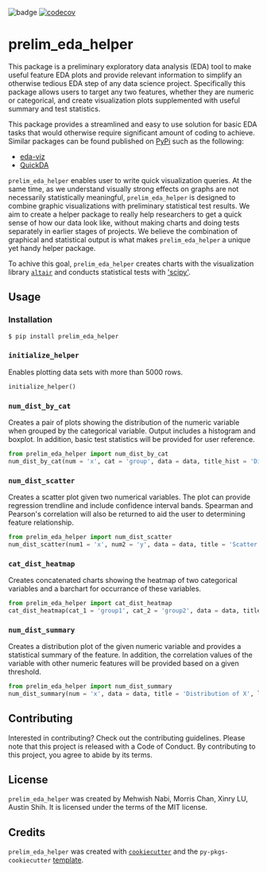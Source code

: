 ![badge](https://github.com/UBC-MDS/prelim_eda_helper/actions/workflows/ci-cd.yml/badge.svg)
[![codecov](https://codecov.io/gh/UBC-MDS/prelim_eda_helper/branch/main/graph/badge.svg?token=lLORi4M0LA)](https://codecov.io/gh/UBC-MDS/prelim_eda_helper)

# prelim_eda_helper

This package is a preliminary exploratory data analysis (EDA) tool to make useful feature EDA plots and provide relevant information to simplify an otherwise tedious EDA step of any data science project. Specifically this package allows users to target any two features, whether they are numeric or categorical, and create visualization plots supplemented with useful summary and test statistics.

This package provides a streamlined and easy to use solution for basic EDA tasks that would otherwise require significant amount of coding to achieve. Similar packages can be found published on [PyPi](https://pypi.org/search/?q=eda&page=1) such as the following:

- [eda-viz](https://github.com/ajaymaity/eda-viz)
- [QuickDA](https://github.com/sid-the-coder/QuickDA)

`prelim_eda_helper` enables user to write quick visualization queries. At the same time, as we understand visually strong effects on graphs are not necessarily statistically meaningful, `prelim_eda_helper` is designed to combine graphic visualizations with preliminary statistical test results. We aim to create a helper package to really help researchers to get a quick sense of how our data look like, without making charts and doing tests separately in earlier stages of projects. We believe the combination of graphical and statistical output is what makes `prelim_eda_helper` a unique yet handy helper package.

To achive this goal, `prelim_eda_helper` creates charts with the visualization library [`altair`](https://altair-viz.github.io/) and conducts statistical tests with ['scipy'](https://scipy.org/).

## Usage

### Installation

```bash
$ pip install prelim_eda_helper
```

### `initialize_helper`

Enables plotting data sets with more than 5000 rows.

```py
initialize_helper()
```

### `num_dist_by_cat`

Creates a pair of plots showing the distribution of the numeric variable when grouped by the categorical variable. Output includes a histogram and boxplot. In addition, basic test statistics will be provided for user reference.

```py
from prelim_eda_helper import num_dist_by_cat
num_dist_by_cat(num = 'x', cat = 'group', data = data, title_hist = 'Distribution of X', title_boxplot = 'X Seperated by Group', lab_num = 'X', lab_cat = 'Group', num_on_x = True, stat = True)
```

### `num_dist_scatter`

Creates a scatter plot given two numerical variables. The plot can provide regression trendline and include confidence interval bands. Spearman and Pearson's correlation will also be returned to aid the user to determining feature relationship.

```py
from prelim_eda_helper import num_dist_scatter
num_dist_scatter(num1 = 'x', num2 = 'y', data = data, title = 'Scatter plot with X and Y', stat = False, trend = None)
```

### `cat_dist_heatmap`

Creates concatenated charts showing the heatmap of two categorical variables and a barchart for occurrance of these variables.

```py
from prelim_eda_helper import cat_dist_heatmap
cat_dist_heatmap(cat_1 = 'group1', cat_2 = 'group2', data = data, title = 'How are Group1 and Group2 distributed?', lab_1 = 'group1', lab_2 = 'group2', heatmap = True, barchart = True)
```

### `num_dist_summary`

Creates a distribution plot of the given numeric variable and provides a statistical summary of the feature. In addition, the correlation values of the variable with other numeric features will be provided based on a given threshold.

```py
from prelim_eda_helper import num_dist_summary
num_dist_summary(num = 'x', data = data, title = 'Distribution of X', lab = 'X', thresh_corr = 0.0, stat = True )
```

## Contributing

Interested in contributing? Check out the contributing guidelines. Please note that this project is released with a Code of Conduct. By contributing to this project, you agree to abide by its terms.

## License

`prelim_eda_helper` was created by Mehwish Nabi, Morris Chan, Xinry LU, Austin Shih. It is licensed under the terms of the MIT license.

## Credits

`prelim_eda_helper` was created with [`cookiecutter`](https://cookiecutter.readthedocs.io/en/latest/) and the `py-pkgs-cookiecutter` [template](https://github.com/py-pkgs/py-pkgs-cookiecutter).
